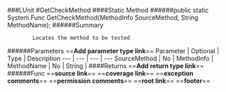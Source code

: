 ###LUnit
#GetCheckMethod
####Static Method
######public static System.Func<Boolean> GetCheckMethod(MethodInfo SourceMethod, String MethodName);
######Summary

            Locates the method to be tested
            
######Parameters
==__Add parameter type link__==
Parameter | Optional | Type | Description
 ---  |  ---  |  ---  |  --- 
SourceMethod | No | MethodInfo | 
MethodName | No | String | 
####Returns
==__Add return type link__==
######Func<Boolean>
==__source link__==
==__coverage link__==
==__exception comments__==
==__permission comments__==
==__root link__==
==__footer__==
